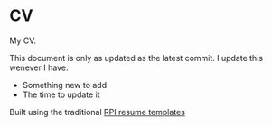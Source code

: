 # CV
My CV.

This document is only as updated as the latest commit. I update this wenever I have:
- Something new to add
- The time to update it

Built using the traditional [RPI resume templates](https://web.archive.org/web/20201112015119/https://www.rpi.edu/dept/arc/training/latex/resumes/)
